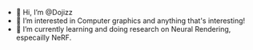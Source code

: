 - 👋 Hi, I’m @Dojizz
- 👀 I’m interested in Computer graphics and anything that's interesting!
- 🌱 I’m currently learning and doing research on Neural Rendering, especailly NeRF.


<!---
Dojizz/Dojizz is a ✨ special ✨ repository because its `README.md` (this file) appears on your GitHub profile.
You can click the Preview link to take a look at your changes.
--->
